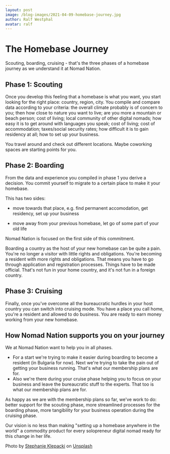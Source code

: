 ```yaml
---
layout: post
image: /blog-images/2021-04-09-homebase-journey.jpg
author: Ralf Westphal
avatar: ralf
---
```


# The Homebase Journey

Scouting, boarding, cruising - that's the three phases of a homebase journey as we understand it at Nomad Nation.

## Phase 1: Scouting

Once you develop this feeling that a homebase is what you want, you start looking for the right place: country, region, city. You compile and compare data according to your criteria: the overall climate probably is of concern to you; then how close to nature you want to live; are you more a mountain or beach person; cost of living; local community of other digital nomads; how easy it is to get around with languages you speak; cost of living; cost of accommodation; taxes/social security rates; how difficult it is to gain residency at all; how to set up your business.

You travel around and check out different locations. Maybe coworking spaces are starting points for you.

## Phase 2: Boarding

From the data and experience you compiled in phase 1 you derive a decision. You commit yourself to migrate to a certain place to make it your homebase.

This has two sides:

- move towards that place, e.g. find permanent accomodation, get residency, set up your business

- move away from your previous homebase, let go of some part of your old life

Nomad Nation is focused on the first side of this commitment.

Boarding a country as the host of your new homebase can be quite a pain. You're no longer a visitor with little rights and obligations. You're becoming a resident with more rights and obligations. That means you have to go through application and registration processes. Things have to be made official. That's not fun in your home country, and it's not fun in a foreign country.

## Phase 3: Cruising

Finally, once you've overcome all the bureaucratic hurdles in your host country you can switch into cruising mode. You have a place you call home, you're a resident and allowed to do business. You are ready to earn money working from your new homebase.

## How Nomad Nation supports you on your journey

We at Nomad Nation want to help you in all phases.

- For a start we're trying to make it easier during boarding to become a resident (in Bulgaria for now). Next we're trying to take the pain out of getting your business running. That's what our membership plans are for.
- Also we're there during your cruise phase helping you to focus on your business and leave the bureaucratic stuff to the experts. That too is what our membership plans are for.

As happy as we are with the membership plans so far, we've work to do: better support for the scouting phase, more streamlined processes for the boarding phase, more tangibility for your business operation during the cruising phase.

Our vision is no less than making "setting up a homebase anywhere in the world" a commodity product for every solopreneur digital nomad ready for this change in her life.

Photo by [Stephanie Klepacki](https://unsplash.com/@sklepacki?utm_source=unsplash&utm_medium=referral&utm_content=creditCopyText) on [Unsplash](https://unsplash.com/@sklepacki?utm_source=unsplash&utm_medium=referral&utm_content=creditCopyText)  